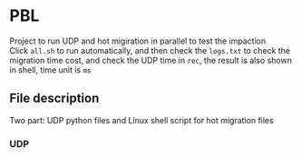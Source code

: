 # PBL
Project to run UDP and hot migiration in parallel to test the impaction<br>Click `all.sh` to run automatically, and then check the `logs.txt` to check the migration time cost, and check the UDP time in `rec`, the result is also shown in shell, time unit is `ms`


## File description
Two part: UDP python files and Linux shell script for hot migration files
### UDP


